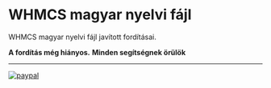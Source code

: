 # WHMCS magyar nyelvi fájl

WHMCS magyar nyelvi fájl javított fordításai.

**A fordítás még hiányos.**
**Minden segítségnek örülök**

---

[![paypal](https://www.paypalobjects.com/en_US/i/btn/btn_donateCC_LG.gif)](https://www.paypal.com/cgi-bin/webscr?cmd=_s-xclick&hosted_button_id=ER7FTFPVETUAS)
